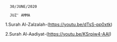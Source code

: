       30/JUNE/2020
      
      JUZ' AMMA
      
      
 1.Surah Al-Zalzalah-(https://youtu.be/dTsS-pp0xtk)
 
 2.Surah Al-Aadiyat-(https://youtu.be/KSrpiw4-AAI)
